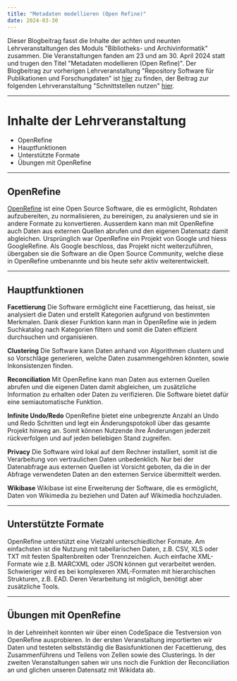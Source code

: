 ```yaml
---
title: "Metadaten modellieren (Open Refine)"
date: 2024-03-30
---
```

Dieser Blogbeitrag fasst die Inhalte der achten und neunten Lehrveranstaltungen des Moduls "Bibliotheks- und Archivinformatik" zusammen. Die Veranstaltungen fanden am 23 und am 30. April 2024 statt und trugen den Titel "Metadaten modellieren (Open Refine)".
Der Blogbeitrag zur vorherigen Lehrveranstaltung "Repository Software für Publikationen und Forschungdaten" ist [hier](https://anna-staub.github.io/lerntagebuch_bain/2024/03/12/repo-software_fuer_publikationen_und_forschungsdaten.html) zu finden, der Beitrag zur folgenden Lehrveranstaltung "Schnittstellen nutzen" [hier](https://anna-staub.github.io/lerntagebuch_bain/2024/05/07/metadaten_schnittstellen_2_schnittstellen.html).

-----

# Inhalte der Lehrveranstaltung
-	OpenRefine
-	Hauptfunktionen
-	Unterstützte Formate
-	Übungen mit OpenRefine

-----

## OpenRefine
[OpenRefine](https://openrefine.org/) ist eine Open Source Software, die es ermöglicht, Rohdaten aufzubereiten, zu normalisieren, zu bereinigen, zu analysieren und sie in andere Formate zu konvertieren. Ausserdem kann man mit OpenRefine auch Daten aus externen Quellen abrufen und den eigenen Datensatz damit abgleichen.
Ursprünglich war OpenRefine ein Projekt von Google und hiess GoogleRefine. Als Google beschloss, das Projekt nicht weiterzuführen, übergaben sie die Software an die Open Source Community, welche diese in OpenRefine umbenannte und bis heute sehr aktiv weiterentwickelt.

----

## Hauptfunktionen

**Facettierung**
Die Software ermöglicht eine Facettierung, das heisst, sie analysiert die Daten und erstellt Kategorien aufgrund von bestimmten Merkmalen. Dank dieser Funktion kann man in OpenRefine wie in jedem Suchkatalog nach Kategorien filtern und somit die Daten effizient durchsuchen und organisieren. 

**Clustering**
Die Software kann Daten anhand von Algorithmen clustern und so Vorschläge generieren, welche Daten zusammengehören könnten, sowie Inkonsistenzen finden.

**Reconciliation**
Mit OpenRefine kann man Daten aus externen Quellen abrufen und die eigenen Daten damit abgleichen, um zusätzliche Information zu erhalten oder Daten zu verifizieren. Die Software bietet dafür eine semiautomatische Funktion.

**Infinite Undo/Redo**
OpenRefine bietet eine unbegrenzte Anzahl an Undo und Redo Schritten und legt ein Änderungspotokoll über das gesamte Projekt hinweg an. Somit können Nutzende ihre Änderungen jederzeit rückverfolgen und auf jeden beliebigen Stand zugreifen.

**Privacy**
Die Software wird lokal auf dem Rechner installiert, somit ist die Verarbeitung von vertraulichen Daten unbedenklich. Nur bei der Datenabfrage aus externen Quellen ist Vorsicht geboten, da die in der Abfrage verwendeten Daten an den externen Service übermittelt werden.

**Wikibase**
Wikibase ist eine Erweiterung der Software, die es ermöglicht, Daten von Wikimedia zu beziehen und Daten auf Wikimedia hochzuladen.

-----

## Unterstützte Formate
OpenRefine unterstützt eine Vielzahl unterschiedlicher Formate. Am einfachsten ist die Nutzung mit tabellarischen Daten, z.B. CSV, XLS oder TXT mit festen Spaltenbreiten oder Trennzeichen. Auch einfache XML-Formate wie z.B. MARCXML oder JSON können gut verarbeitet werden. Schwieriger wird es bei komplexeren XML-Formaten mit hierarchischen Strukturen, z.B. EAD. Deren Verarbeitung ist möglich, benötigt aber zusätzliche Tools.

-----

## Übungen mit OpenRefine
In der Lehreinheit konnten wir über einen CodeSpace die Testversion von OpenRefine ausprobieren. In der ersten Veranstaltung importierten wir Daten und testeten selbstständig die Basisfunktionen der Facettierung, des Zusammenführens und Teilens von Zellen sowie des Clusterings. In der zweiten Veranstaltungen sahen wir uns noch die Funktion der Reconciliation an und glichen unseren Datensatz mit Wikidata ab.
